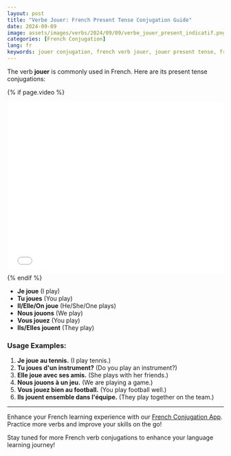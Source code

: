 ```yaml
---
layout: post
title: "Verbe Jouer: French Present Tense Conjugation Guide"
date: 2024-09-09
image: assets/images/verbs/2024/09/09/verbe_jouer_present_indicatif.png
categories: [French Conjugation]
lang: fr
keywords: jouer conjugation, french verb jouer, jouer present tense, french conjugation, learn french
---
```


The verb **jouer** is commonly used in French. Here are its present tense conjugations:

<!-- Video Embed Section -->
{% if page.video %}
<div class="video-embed">
  <iframe width="100%" height="400" src="{{ page.video | escape }}" frameborder="0" allowfullscreen></iframe>
</div>
{% endif %}

- **Je joue** (I play)
- **Tu joues** (You play)
- **Il/Elle/On joue** (He/She/One plays)
- **Nous jouons** (We play)
- **Vous jouez** (You play)
- **Ils/Elles jouent** (They play)

### Usage Examples:

1. **Je joue au tennis.** (I play tennis.)
2. **Tu joues d'un instrument?** (Do you play an instrument?)
3. **Elle joue avec ses amis.** (She plays with her friends.)
4. **Nous jouons à un jeu.** (We are playing a game.)
5. **Vous jouez bien au football.** (You play football well.)
6. **Ils jouent ensemble dans l'équipe.** (They play together on the team.)

---

Enhance your French learning experience with our [French Conjugation App]({{site.appStore.url}}). Practice more verbs and improve your skills on the go!

Stay tuned for more French verb conjugations to enhance your language learning journey!